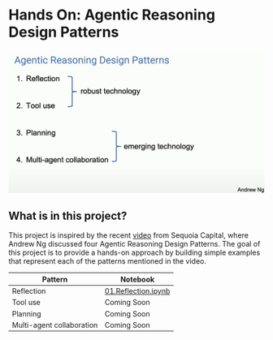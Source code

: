 # Hands On: Agentic Reasoning Design Patterns

![Alt](assets/front.png)

## What is in this project?
This project is inspired by the recent [video](https://www.youtube.com/watch?v=sal78ACtGTc) from Sequoia Capital, where Andrew Ng discussed four Agentic Reasoning Design Patterns. The goal of this project is to provide a hands-on approach by building simple examples that represent each of the patterns mentioned in the video.

| Pattern | Notebook |
| ------- | -------- |
| Reflection | [01.Reflection.ipynb](https://github.com/jjovalle99/agentic-design-patterns/blob/a1a7e3eab50799b5955d1eb1ec296550b0494c34/01.Reflection.ipynb) |
| Tool use | Coming Soon |
| Planning | Coming Soon |
| Multi-agent collaboration | Coming Soon |